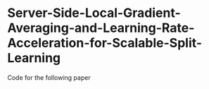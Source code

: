 # Server-Side-Local-Gradient-Averaging-and-Learning-Rate-Acceleration-for-Scalable-Split-Learning
Code for the following paper
